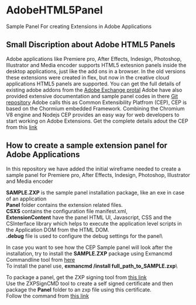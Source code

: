 # AdobeHTML5Panel
Sample Panel For creating Extensions in Adobe Applications

## Small Discription about Adobe HTML5 Panels
Adobe applications like Premiere pro, After Effects, Indesign, Photoshop, Illustrator and Media encoder supports HTML5 extesnion panels inside the desktop applications,
just like the add ons in a browser. In the old versions these extensions were created in flex, but now in the creative cloud applications HTML5 panels are supported.
You can get the full details of existing adobe addons from the [Adobe Exchange protal](https://exchange.adobe.com/creativecloud)
Adobe have also provided extensive documentation and sample panel codes in there [Git repository](https://github.com/Adobe-CEP)
Adobe calls this as Common Extensibility Platfrom (CEP), CEP is based on the Chormium embedded Framework.
Combining the Chromium V8 engine and Nodejs CEP provides an easy way for web developers to start working on Adobe Extensions.
Get the complete details adout the CEP from this [link](https://github.com/Adobe-CEP/CEP-Resources/blob/master/CEP_10.x/Documentation/CEP%2010.0%20HTML%20Extension%20Cookbook.md)

## How to create a sample extension panel for Adobe Applications
In this repository we have added the initial wireframe needed to create a sample panel for
Premiere pro, After Effects, Indesign, Photoshop, Illustrator and Media encoder

**SAMPLE.ZXP** is the sample panel installation package, like an exe in case of an application\
**Panel** folder contains the extension related files.\
**CSXS** contains the configuration file manifest.xml,\
**ExtensionContent** have the panel HTML UI, Javascript, CSS and the CSInterface library which helps to execute the application level scripts in the Application DOM from the HTML DOM.\
**.debug** file is used to configure the debug settings for the panel\

In case you want to see how the CEP Sample panel will look after the installation, try to install the **SAMPLE.ZXP** package using Exmancmd Commandline tool from [here](https://partners.adobe.com/exchangeprogram/creativecloud/support/exman-com-line-tool.html)\
To install the panel use, **exmancmd /install full_path_to_SAMPLE.zxp**\

To package a panel, get the ZXP signing tool from [this link](https://github.com/Adobe-CEP/CEP-Resources/tree/master/ZXPSignCMD/4.1.103/win64)\
Use the ZXPSignCMD tool to create a self signed certificate and then package the **Panel** folder to an zxp file using this certificate.\
Follow the command from [this link](https://wwwimages2.adobe.com/content/dam/acom/en/devnet/creativesuite/pdfs/SigningTechNote_CC.pdf)
